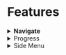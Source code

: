 # Features

<details>

<summary><strong>Navigate</strong></summary>

This navigate feature will provide the user to jump to any number of pages in given pdf content and also be able view previous and next pages from a given page. \
\
![](../../../../../.gitbook/assets/epubPlayerV2Navigate.png)

</details>

<details>

<summary>Progress</summary>

This feature will help us to understand how much percentage (%) of content I have read.\
\
![](../../../../../.gitbook/assets/epubPlayerV2Location.png)

</details>

<details>

<summary>Side Menu</summary>

This player has the side menu feature like share, download and etc based input config provided.

*   **Share**: \
    &#x20;This share feature is used to help share content link. and the default value is false.\


    sample config to enable is\
    ****&#x20;

    ```
    "config": { 
        "sideMenu": { 
          "showShare": true, // show/hide share button in side menu. default value is false     
        }
    }
    ```

    \
    ![](../../../../../.gitbook/assets/epubPlayerV2Share.png)\


<!---->

*   **Download**\
    ****This download feature helps to download content and the default value is false.\


    sample config to enable is\
    **** &#x20;

    ```
    "config": {
         "sideMenu": {      
          "showDownload": true, // show/hide download button in side menu. default value is false  
        }
    }
    ```

    ****\
    ****![](../../../../../.gitbook/assets/epubPlayerV2Download.png)

</details>
